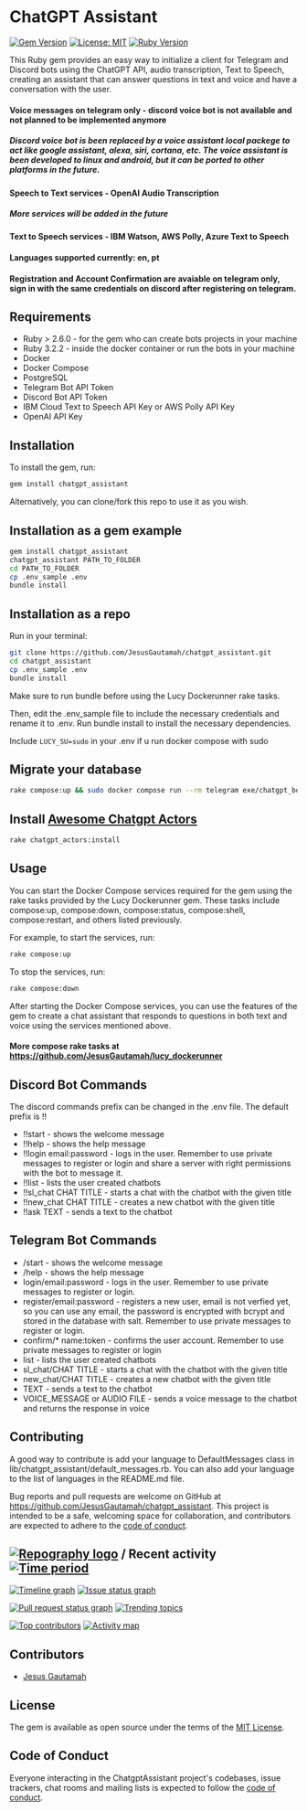 # ChatGPT Assistant

[![Gem Version](https://badge.fury.io/rb/chatgpt_assistant.svg)](https://badge.fury.io/rb/chatgpt_assistant)
[![License: MIT](https://img.shields.io/badge/License-MIT-yellow.svg)](https://opensource.org/licenses/MIT)
[![Ruby Version](https://img.shields.io/badge/Ruby-2.6.0%2B-blue.svg)](https://www.ruby-lang.org/en/)

This Ruby gem provides an easy way to initialize a client for Telegram and Discord bots using the ChatGPT API, audio transcription, Text to Speech, creating an assistant that can answer questions in text and voice and have a conversation with the user.

#### Voice messages on telegram only - discord voice bot is not available and not planned to be implemented anymore
##### Discord voice bot is been replaced by a voice assistant local packege to act like google assistant, alexa, siri, cortana, etc. The voice assistant is been developed to linux and android, but it can be ported to other platforms in the future.

#### Speech to Text services - OpenAI Audio Transcription
##### More services will be added in the future
#### Text to Speech services - IBM Watson, AWS Polly, Azure Text to Speech

#### Languages supported currently: en, pt

#### Registration and Account Confirmation are avaiable on telegram only, sign in with the same credentials on discord after registering on telegram.

## Requirements

- Ruby > 2.6.0 - for the gem who can create bots projects in your machine
- Ruby 3.2.2 - inside the docker container or run the bots in your machine
- Docker
- Docker Compose
- PostgreSQL
- Telegram Bot API Token
- Discord Bot API Token
- IBM Cloud Text to Speech API Key or AWS Polly API Key
- OpenAI API Key

## Installation

To install the gem, run:

```bash
gem install chatgpt_assistant
```

Alternatively, you can clone/fork this repo to use it as you wish.

## Installation as a gem example

```bash
gem install chatgpt_assistant
chatgpt_assistant PATH_TO_FOLDER
cd PATH_TO_FOLDER
cp .env_sample .env
bundle install
```

## Installation as a repo
Run in your terminal:
```bash
git clone https://github.com/JesusGautamah/chatgpt_assistant.git
cd chatgpt_assistant
cp .env_sample .env
bundle install
```

Make sure to run bundle before using the Lucy Dockerunner rake tasks.

Then, edit the .env_sample file to include the necessary credentials and rename it to .env. Run bundle install to install the necessary dependencies.

Include `LUCY_SU=sudo` in your .env if u run docker compose with sudo

## Migrate your database
```bash
rake compose:up && sudo docker compose run --rm telegram exe/chatgpt_bot migrate
```

## Install [Awesome Chatgpt Actors](https://github.com/JesusGautamah/awesome-chatgpt-actors)
```bash
rake chatgpt_actors:install
```

## Usage

You can start the Docker Compose services required for the gem using the rake tasks provided by the Lucy Dockerunner gem. These tasks include compose:up, compose:down, compose:status, compose:shell, compose:restart, and others listed previously.

For example, to start the services, run:

```bash
rake compose:up
```


To stop the services, run:

```bash
rake compose:down
```

After starting the Docker Compose services, you can use the features of the gem to create a chat assistant that responds to questions in both text and voice using the services mentioned above.

#### More compose rake tasks at https://github.com/JesusGautamah/lucy_dockerunner

## Discord Bot Commands

The discord commands prefix can be changed in the .env file.
The default prefix is !!

- !!start - shows the welcome message
- !!help - shows the help message
- !!login email:password - logs in the user. Remember to use private messages to register or login and share a server with right permissions with the bot to message it.
- !!list - lists the user created chatbots
- !!sl_chat CHAT TITLE - starts a chat with the chatbot with the given title
- !!new_chat CHAT TITLE - creates a new chatbot with the given title
- !!ask TEXT - sends a text to the chatbot

## Telegram Bot Commands

- /start - shows the welcome message
- /help - shows the help message
- login/email:password - logs in the user. Remember to use private messages to register or login.
- register/email:password - registers a new user, email is not verfied yet, so you can use any email, the password is encrypted with bcrypt and stored in the database with salt. Remember to use private messages to register or login.
- confirm/* name:token - confirms the user account. Remember to use private messages to register or login
- list - lists the user created chatbots
- sl_chat/CHAT TITLE - starts a chat with the chatbot with the given title
- new_chat/CHAT TITLE - creates a new chatbot with the given title
- TEXT - sends a text to the chatbot
- VOICE_MESSAGE or AUDIO FILE - sends a voice message to the chatbot and returns the response in voice

## Contributing

A good way to contribute is add your language to DefaultMessages class in lib/chatgpt_assistant/default_messages.rb. You can also add your language to the list of languages in the README.md file.

Bug reports and pull requests are welcome on GitHub at https://github.com/JesusGautamah/chatgpt_assistant. This project is intended to be a safe, welcoming space for collaboration, and contributors are expected to adhere to the [code of conduct](https://github.com/JesusGautamah/chatgpt_assistant/blob/master/CODE_OF_CONDUCT.md).


## [![Repography logo](https://images.repography.com/logo.svg)](https://repography.com) / Recent activity [![Time period](https://images.repography.com/33522702/JesusGautamah/chatgpt_assistant/recent-activity/y6ZDduNWHwPzbnUFsmdGrJ99Q1vyEKGOBWFOBvzGjnM/1rZM2QrF0__3eUfUXFe6jDraYjHvypniTqDWhCequ-U_badge.svg)](https://repography.com)
[![Timeline graph](https://images.repography.com/33522702/JesusGautamah/chatgpt_assistant/recent-activity/y6ZDduNWHwPzbnUFsmdGrJ99Q1vyEKGOBWFOBvzGjnM/1rZM2QrF0__3eUfUXFe6jDraYjHvypniTqDWhCequ-U_timeline.svg)](https://github.com/JesusGautamah/chatgpt_assistant/commits)
[![Issue status graph](https://images.repography.com/33522702/JesusGautamah/chatgpt_assistant/recent-activity/y6ZDduNWHwPzbnUFsmdGrJ99Q1vyEKGOBWFOBvzGjnM/1rZM2QrF0__3eUfUXFe6jDraYjHvypniTqDWhCequ-U_issues.svg)](https://github.com/JesusGautamah/chatgpt_assistant/issues)

[![Pull request status graph](https://images.repography.com/33522702/JesusGautamah/chatgpt_assistant/recent-activity/y6ZDduNWHwPzbnUFsmdGrJ99Q1vyEKGOBWFOBvzGjnM/1rZM2QrF0__3eUfUXFe6jDraYjHvypniTqDWhCequ-U_prs.svg)](https://github.com/JesusGautamah/chatgpt_assistant/pulls)
[![Trending topics](https://images.repography.com/33522702/JesusGautamah/chatgpt_assistant/recent-activity/y6ZDduNWHwPzbnUFsmdGrJ99Q1vyEKGOBWFOBvzGjnM/1rZM2QrF0__3eUfUXFe6jDraYjHvypniTqDWhCequ-U_words.svg)](https://github.com/JesusGautamah/chatgpt_assistant/commits)

[![Top contributors](https://images.repography.com/33522702/JesusGautamah/chatgpt_assistant/recent-activity/y6ZDduNWHwPzbnUFsmdGrJ99Q1vyEKGOBWFOBvzGjnM/1rZM2QrF0__3eUfUXFe6jDraYjHvypniTqDWhCequ-U_users.svg)](https://github.com/JesusGautamah/chatgpt_assistant/graphs/contributors)
[![Activity map](https://images.repography.com/33522702/JesusGautamah/chatgpt_assistant/recent-activity/y6ZDduNWHwPzbnUFsmdGrJ99Q1vyEKGOBWFOBvzGjnM/1rZM2QrF0__3eUfUXFe6jDraYjHvypniTqDWhCequ-U_map.svg)](https://github.com/JesusGautamah/chatgpt_assistant/commits)

## Contributors
  - [Jesus Gautamah](https://github.com/JesusGautamah)

## License

The gem is available as open source under the terms of the [MIT License](https://opensource.org/licenses/MIT).

## Code of Conduct

Everyone interacting in the ChatgptAssistant project's codebases, issue trackers, chat rooms and mailing lists is expected to follow the [code of conduct](https://github.com/JesusGautamah/chatgpt_assistant/blob/master/CODE_OF_CONDUCT.md).
